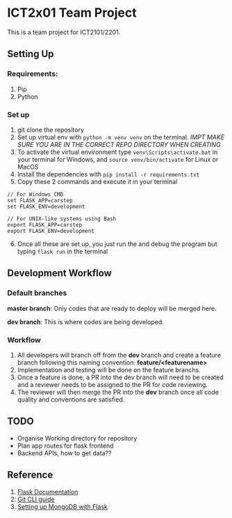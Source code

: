 # ICT2x01 Team Project

This is a team project for ICT2101/2201.

## Setting Up

### Requirements:

1. Pip
2. Python

### Set up

1. git clone the repository
2. Set up virtual env with `python -m venv venv` on the terminal. *IMPT MAKE SURE YOU ARE IN THE CORRECT REPO DIRECTORY WHEN CREATING*
3. To activate the virtual environment type `venv\Scripts\activate.bat` in your terminal for Windows, and `source venv/bin/activate` for Linux or MacOS
4. Install the dependencies with `pip install -r requirements.txt`
5. Copy these 2 commands and execute it in your terminal

```
// For Windows CMD
set FLASK_APP=carstep
set FLASK_ENV=development

// For UNIX-like systems using Bash
export FLASK_APP=carstep
export FLASK_ENV=development
```

6. Once all these are set up, you just run the and debug the program but typing `flask run` in the terminal

## Development Workflow
### Default branches  

**master branch**: Only codes that are ready to deploy will be merged here.  

**dev branch**: This is where codes are being developed.

### Workflow
1.  All developers will branch off from the **dev** branch and create a feature branch following this naming convention: **feature/\<featurename>** 
2.  Implementation and testing will be done on the feature branchs.
3. Once a feature is done, a PR into the dev branch will need to be created and a reviewer needs to be assigned to  the PR for code reviewing.
4. The reviewer will then merge the PR into the **dev** branch once all code quality and conventions are satisfied.
## TODO

- Organise Working directory for repository
- Plan app routes for flask frontend
- Backend APIs, how to get data??

## Reference

1. [Flask Documentation](https://flask.palletsprojects.com/en/2.0.x/)
2. [Git CLI guide](https://github.com/alphonsekoh/UltimateGitResource/tree/main)
3. [Setting up MongoDB with Flask](https://www.mongodb.com/compatibility/setting-up-flask-with-mongodb)
